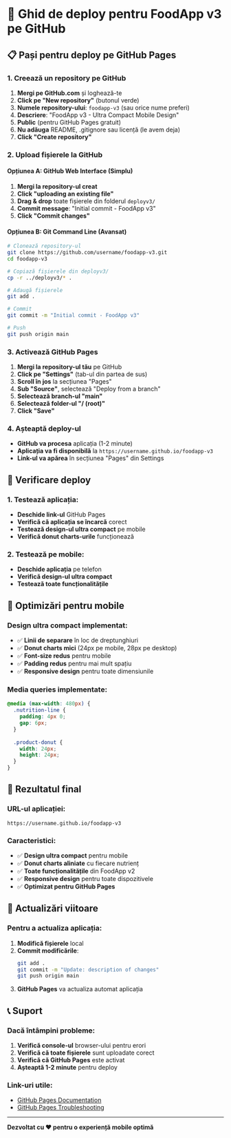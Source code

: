 # 🚀 Ghid de deploy pentru FoodApp v3 pe GitHub

## 📋 **Pași pentru deploy pe GitHub Pages**

### **1. Creează un repository pe GitHub**

1. **Mergi pe GitHub.com** și loghează-te
2. **Click pe "New repository"** (butonul verde)
3. **Numele repository-ului**: `foodapp-v3` (sau orice nume preferi)
4. **Descriere**: "FoodApp v3 - Ultra Compact Mobile Design"
5. **Public** (pentru GitHub Pages gratuit)
6. **Nu adăuga** README, .gitignore sau licență (le avem deja)
7. **Click "Create repository"**

### **2. Upload fișierele la GitHub**

#### **Opțiunea A: GitHub Web Interface (Simplu)**
1. **Mergi la repository-ul creat**
2. **Click "uploading an existing file"**
3. **Drag & drop** toate fișierele din folderul `deployv3/`
4. **Commit message**: "Initial commit - FoodApp v3"
5. **Click "Commit changes"**

#### **Opțiunea B: Git Command Line (Avansat)**
```bash
# Clonează repository-ul
git clone https://github.com/username/foodapp-v3.git
cd foodapp-v3

# Copiază fișierele din deployv3/
cp -r ../deployv3/* .

# Adaugă fișierele
git add .

# Commit
git commit -m "Initial commit - FoodApp v3"

# Push
git push origin main
```

### **3. Activează GitHub Pages**

1. **Mergi la repository-ul tău** pe GitHub
2. **Click pe "Settings"** (tab-ul din partea de sus)
3. **Scroll în jos** la secțiunea "Pages"
4. **Sub "Source"**, selectează "Deploy from a branch"
5. **Selectează branch-ul "main"**
6. **Selectează folder-ul "/ (root)"**
7. **Click "Save"**

### **4. Așteaptă deploy-ul**

- **GitHub va procesa** aplicația (1-2 minute)
- **Aplicația va fi disponibilă** la `https://username.github.io/foodapp-v3`
- **Link-ul va apărea** în secțiunea "Pages" din Settings

## 🔧 **Verificare deploy**

### **1. Testează aplicația:**
- **Deschide link-ul** GitHub Pages
- **Verifică că aplicația se încarcă** corect
- **Testează design-ul ultra compact** pe mobile
- **Verifică donut charts-urile** funcționează

### **2. Testează pe mobile:**
- **Deschide aplicația** pe telefon
- **Verifică design-ul ultra compact**
- **Testează toate funcționalitățile**

## 📱 **Optimizări pentru mobile**

### **Design ultra compact implementat:**
- ✅ **Linii de separare** în loc de dreptunghiuri
- ✅ **Donut charts mici** (24px pe mobile, 28px pe desktop)
- ✅ **Font-size redus** pentru mobile
- ✅ **Padding redus** pentru mai mult spațiu
- ✅ **Responsive design** pentru toate dimensiunile

### **Media queries implementate:**
```css
@media (max-width: 480px) {
  .nutrition-line {
    padding: 4px 0;
    gap: 6px;
  }
  
  .product-donut {
    width: 24px;
    height: 24px;
  }
}
```

## 🎯 **Rezultatul final**

### **URL-ul aplicației:**
```
https://username.github.io/foodapp-v3
```

### **Caracteristici:**
- ✅ **Design ultra compact** pentru mobile
- ✅ **Donut charts aliniate** cu fiecare nutrienț
- ✅ **Toate funcționalitățile** din FoodApp v2
- ✅ **Responsive design** pentru toate dispozitivele
- ✅ **Optimizat pentru GitHub Pages**

## 🔄 **Actualizări viitoare**

### **Pentru a actualiza aplicația:**
1. **Modifică fișierele** local
2. **Commit modificările**:
   ```bash
   git add .
   git commit -m "Update: description of changes"
   git push origin main
   ```
3. **GitHub Pages** va actualiza automat aplicația

## 📞 **Suport**

### **Dacă întâmpini probleme:**
1. **Verifică console-ul** browser-ului pentru erori
2. **Verifică că toate fișierele** sunt uploadate corect
3. **Verifică că GitHub Pages** este activat
4. **Așteaptă 1-2 minute** pentru deploy

### **Link-uri utile:**
- [GitHub Pages Documentation](https://docs.github.com/en/pages)
- [GitHub Pages Troubleshooting](https://docs.github.com/en/pages/getting-started-with-github-pages/troubleshooting-github-pages)

---

**Dezvoltat cu ❤️ pentru o experiență mobile optimă**
